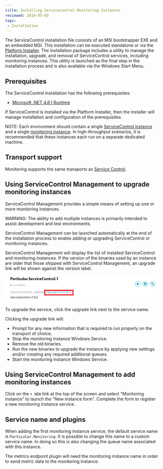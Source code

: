 ```yaml
---
title: Installing ServiceControl Monitoring Instances
reviewed: 2019-05-03
tags:
 - Installation
---
```


The ServiceControl installation file consists of an MSI bootstrapper EXE and an embedded MSI. This installation can be executed standalone or via the [Platform Installer](/platform/installer/). The installation package includes a utility to manage the installation, upgrade, and removal of ServiceControl services, including monitoring instances. This utility is launched as the final step in the installation process and is also available via the Windows Start Menu.


## Prerequisites

The ServiceControl installation has the following prerequisites:

* [Microsoft .NET 4.6.1 Runtime](https://www.microsoft.com/en-us/download/details.aspx?id=49982)

If ServiceControl is installed via the Platform Installer, then the installer will manage installation and configuration of the prerequisites.

NOTE: Each environment should contain a single [ServiceControl instance](/servicecontrol/servicecontrol-instances/) and a single [monitoring instance](/servicecontrol/monitoring-instances/). In high-throughput scenarios, it is recommended that these instances each run on a separate dedicated machine.


## Transport support

Monitoring supports the same transports as [Service Control](/servicecontrol/installation.md#transport-support).

## Using ServiceControl Management to upgrade monitoring instances

ServiceControl Management provides a simple means of setting up one or more monitoring instances.

WARNING: The ability to add multiple instances is primarily intended to assist development and test environments.

ServiceControl Management can be launched automatically at the end of the installation process to enable adding or upgrading ServiceControl or monitoring instances.

ServiceControl Management will display the list of installed ServiceControl and monitoring instances. If the version of the binaries used by an instance are older that those shipped with ServiceControl Management, an upgrade link will be shown against the version label.

![](/servicecontrol/managementutil-upgradelink.png 'width=500')

To upgrade the service, click the upgrade link next to the service name.

Clicking the upgrade link will:

* Prompt for any new information that is required to run properly on the transport of choice.
* Stop the monitoring instance Windows Service.
* Remove the old binaries.
* Run the new binaries to upgrade the instance by applying new settings and/or creating any required additional queues.
* Start the monitoring instance Windows Service.


## Using ServiceControl Management to add monitoring instances

Click on the `+ NEW` link at the top of the screen and select "Monitoring instance" to launch the "New instance form". Complete the form to register a new monitoring instance service.


## Service name and plugins

When adding the first monitoring instance service, the default service name is `Particular.Monitoring`. It is possible to change this name to a custom service name. In doing so this is also changing the queue name associated with this instance.

The metrics endpoint plugin will need the monitoring instance name in order to send metric data to the monitoring instance.